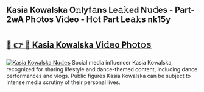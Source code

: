 ## Kasia Kowalska O𝚗lyf𝚊ns Le𝚊𝚔ed N𝚞𝚍es - Part-2wA Ph𝚘tos Vi𝚍eo - H𝚘t Part Le𝚊𝚔s nk15y

# <h2><a href="http://hf5dwp.feru.top/?c=Kasia+Kowalska">🔗 👉 🔴 Kasia Kowalska Vi𝚍𝚎o Ph𝚘t𝚘𝚜</a></h2>

[![Kasia Kowalska Nu𝚍𝚎s](https://i.imgur.com/0TWrTi3.gif)](http://hf5dwp.feru.top/?c=Kasia+Kowalska)
Social media influencer Kasia Kowalska, recognized for sharing lifestyle and dance-themed content, including dance performances and vlogs. Public figures Kasia Kowalska can be subject to intense media scrutiny of their personal lives. 
